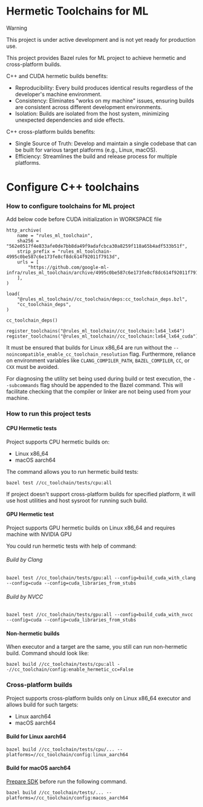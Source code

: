 # Hermetic Toolchains for ML

> [!WARNING]
> This project is under active development and is not yet ready for production use.

This project provides Bazel rules for ML project to achieve hermetic and cross-platform builds.

C++ and CUDA hermetic builds benefits:
* Reproducibility: Every build produces identical results regardless of the developer's machine environment.
* Consistency: Eliminates "works on my machine" issues, ensuring builds are consistent across different development environments.
* Isolation: Builds are isolated from the host system, minimizing unexpected dependencies and side effects.

C++ cross-platform builds benefits:
* Single Source of Truth: Develop and maintain a single codebase that can be built for various target platforms (e.g., Linux, macOS).
* Efficiency: Streamlines the build and release process for multiple platforms.

# Configure C++ toolchains

### How to configure toolchains for ML project

Add below code before CUDA initialization in WORKSPACE file

```
http_archive(
    name = "rules_ml_toolchain",
    sha256 = "562e0517f4e833afe0de7bb8da49f9adafcbca30a8259f118a65b4adf533b51f",
    strip_prefix = "rules_ml_toolchain-4995c0be587c6e173fe8cf8dc614f92011f7913d",
    urls = [
        "https://github.com/google-ml-infra/rules_ml_toolchain/archive/4995c0be587c6e173fe8cf8dc614f92011f7913d.zip",
    ],
)

load(
    "@rules_ml_toolchain//cc_toolchain/deps:cc_toolchain_deps.bzl",
    "cc_toolchain_deps",
)

cc_toolchain_deps()

register_toolchains("@rules_ml_toolchain//cc_toolchain:lx64_lx64")
register_toolchains("@rules_ml_toolchain//cc_toolchain:lx64_lx64_cuda")

```

It must be ensured that builds for Linux x86_64 are run without the `--noincompatible_enable_cc_toolchain_resolution` 
flag. Furthermore, reliance on environment variables like `CLANG_COMPILER_PATH`, `BAZEL_COMPILER`, `CC`, or `CXX` 
must be avoided.

For diagnosing the utility set being used during build or test execution, the `--subcommands` flag should be appended 
to the Bazel command. This will facilitate checking that the compiler or linker are not being used from your machine.

### How to run this project tests
#### CPU Hermetic tests
Project supports CPU hermetic builds on:
* Linux x86_64
* macOS aarch64

The command allows you to run hermetic build tests:

`bazel test //cc_toolchain/tests/cpu:all`

If project doesn't support cross-platform builds for specified platform,
it will use host utilities and host sysroot for running such build.

#### GPU Hermetic test 
Project supports GPU hermetic builds on Linux x86_64 and requires machine with NVIDIA GPU

You could run hermetic tests with help of command:
###### Build by Clang
`bazel test //cc_toolchain/tests/gpu:all --config=build_cuda_with_clang --config=cuda --config=cuda_libraries_from_stubs`

###### Build by NVCC
`bazel test //cc_toolchain/tests/gpu:all --config=build_cuda_with_nvcc --config=cuda --config=cuda_libraries_from_stubs`

#### Non-hermetic builds
When executor and a target are the same, you still can run non-hermetic build. Command should look like:

`bazel build //cc_toolchain/tests/cpu:all --//cc_toolchain/config:enable_hermetic_cc=False`

### Cross-platform builds
Project supports cross-platform builds only on Linux x86_64 executor 
and allows build for such targets:
* Linux aarch64
* macOS aarch64

#### Build for Linux aarch64
`bazel build //cc_toolchain/tests/cpu/... --platforms=//cc_toolchain/config:linux_aarch64`

#### Build for macOS aarch64
[Prepare SDK](cc_toolchain/sysroots/macos_arm64/README.md) before run the following command.

`bazel build //cc_toolchain/tests/... --platforms=//cc_toolchain/config:macos_aarch64`

